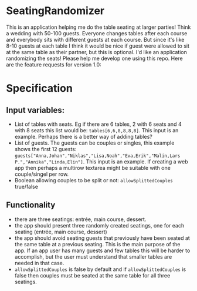 # SeatingRandomizer
This is an application helping me do the table seating at larger parties! Think a wedding with 50-100 guests. Everyone changes tables after each course and everybody sits with different guests at each course. But since it's like 8-10 guests at each table I think it would be nice if guest were allowed to sit at the same table as their partner, but this is optional. I'd like an application randomizing the seats! Please help me develop one using this repo. Here are the feature requests for version 1.0:

# Specification
## Input variables:
- List of tables with seats. Eg if there are 6 tables, 2 with 6 seats and 4 with 8 seats this list would be: `tables[6,6,8,8,8,8]`. This input is an example. Perhaps there is a better way of adding tables?
- List of guests. The guests can be couples or singles, this example shows the first 12 guests: `guests["Anna,Johan","Niklas","Lisa,Noah","Eva,Erik","Malin,Lars P.","Annika","Linda,Elin"]`. This input is an example. If creating a web app then perhaps a multirow textarea might be suitable with one couple/singel per row.
- Boolean allowing couples to be split or not: `allowSplittedCouples` true/false

## Functionality
- there are three seatings: entrée, main course, dessert. 
- the app should present three randomly created seatings, one for each seating (entrée, main course, dessert)
- the app should avoid seating guests that previously have been seated at the same table at a previous seating. This is the main purpose of the app. If an app user has many guests and few tables this will be harder to accomplish, but the user must understand that smaller tables are needed in that case.
- `allowSplittedCouples` is false by default and if `allowSplittedCouples` is false then couples must be seated at the same table for all three seatings.

